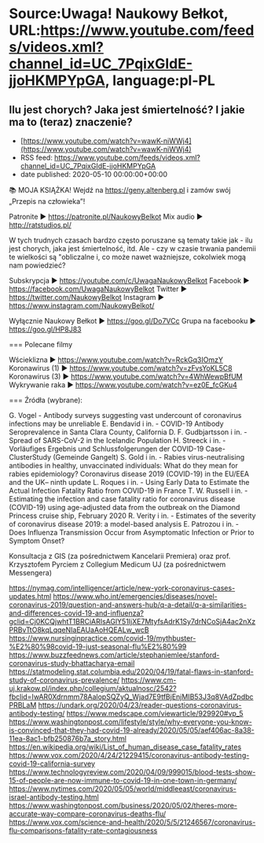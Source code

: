 # Source:Uwaga! Naukowy Bełkot, URL:https://www.youtube.com/feeds/videos.xml?channel_id=UC_7PqixGIdE-jjoHKMPYpGA, language:pl-PL

## Ilu jest chorych? Jaka jest śmiertelność? I jakie ma to (teraz) znaczenie?
 - [https://www.youtube.com/watch?v=wawK-niWWj4](https://www.youtube.com/watch?v=wawK-niWWj4)
 - RSS feed: https://www.youtube.com/feeds/videos.xml?channel_id=UC_7PqixGIdE-jjoHKMPYpGA
 - date published: 2020-05-10 00:00:00+00:00

📚 MOJA KSIĄŻKA! Wejdź na https://geny.altenberg.pl i zamów swój „Przepis na człowieka”!

Patronite ► https://patronite.pl/NaukowyBelkot 
Mix audio ► http://ratstudios.pl/

W tych trudnych czasach bardzo często poruszane są tematy takie jak - ilu jest chorych, jaka jest śmiertelność, itd. Ale - czy w czasie trwania pandemii te wielkości są "obliczalne i, co może nawet ważniejsze, cokolwiek mogą nam powiedzieć?

Subskrypcja ► https://youtube.com/c/UwagaNaukowyBelkot
Facebook ► https://facebook.com/UwagaNaukowyBelkot
Twitter ► https://twitter.com/NaukowyBelkot
Instagram ► https://www.instagram.com/NaukowyBelkot/

Wyłącznie Naukowy Bełkot ► https://goo.gl/Do7VCc
Grupa na facebooku ► https://goo.gl/HP8J83

===
Polecane filmy

Wścieklizna ► https://www.youtube.com/watch?v=RckGq3IOmzY
Koronawirus (1) ► https://www.youtube.com/watch?v=zFvsYoKL5C8
Koronawirus (3) ► https://www.youtube.com/watch?v=4WhWewpBfUM
Wykrywanie raka ► https://www.youtube.com/watch?v=ez0E_fcGKu4

===
Źródła (wybrane):

G. Vogel - Antibody surveys suggesting vast undercount of coronavirus infections may be unreliable
E. Bendavid i in. - COVID-19 Antibody Seroprevalence in Santa Clara County, California
D. F. Gudbjartsson i in. - Spread of SARS-CoV-2 in the Icelandic Population
H. Streeck i in. - Vorläufiges Ergebnis und Schlussfolgerungen der COVID-19 Case-ClusterStudy (Gemeinde Gangelt)
S. Gold i in. - Rabies virus-neutralising antibodies in healthy, unvaccinated individuals: What do they mean for rabies epidemiology?
Coronavirus disease 2019 (COVID-19) in the EU/EEA and the UK– ninth update 
L. Roques i in. - Using Early Data to Estimate the Actual Infection Fatality Ratio from COVID-19 in France
T. W. Russell i in. - Estimating the infection and case fatality ratio for coronavirus disease (COVID-19) using age-adjusted data from the outbreak on the Diamond Princess cruise ship, February 2020
R. Verity i in. - Estimates of the severity of coronavirus disease 2019:
a model-based analysis
E. Patrozou i in. - Does Influenza Transmission Occur from Asymptomatic Infection or Prior to Symptom Onset?

Konsultacja z GIS (za pośrednictwem Kancelarii Premiera) oraz prof. Krzysztofem Pyrciem z Collegium Medicum UJ (za pośrednictwem Messengera)

https://nymag.com/intelligencer/article/new-york-coronavirus-cases-updates.html
https://www.who.int/emergencies/diseases/novel-coronavirus-2019/question-and-answers-hub/q-a-detail/q-a-similarities-and-differences-covid-19-and-influenza?gclid=Cj0KCQjwhtT1BRCiARIsAGlY51IjXE7MtyfsAdrK1Sy7drNCoSjA4ac2nXzPRBvTtO8kqLqqeNIaEAUaAoHQEALw_wcB
https://www.nursinginpractice.com/covid-19/mythbuster-%E2%80%98covid-19-just-seasonal-flu%E2%80%99
https://www.buzzfeednews.com/article/stephaniemlee/stanford-coronavirus-study-bhattacharya-email
https://statmodeling.stat.columbia.edu/2020/04/19/fatal-flaws-in-stanford-study-of-coronavirus-prevalence/
https://www.cm-uj.krakow.pl/index.php/collegium/aktualnosc/2542?fbclid=IwAR0Xdrnmm78AalopSQZyQ_Wjad7E9tfBjEnjMIB53J3q8VAdZpdbcPRBLaM
https://undark.org/2020/04/23/reader-questions-coronavirus-antibody-testing/
https://www.medscape.com/viewarticle/929920#vp_5
https://www.washingtonpost.com/lifestyle/style/why-everyone-you-know-is-convinced-that-they-had-covid-19-already/2020/05/05/aef406ac-8a38-11ea-8ac1-bfb250876b7a_story.html
https://en.wikipedia.org/wiki/List_of_human_disease_case_fatality_rates
https://www.vox.com/2020/4/24/21229415/coronavirus-antibody-testing-covid-19-california-survey
https://www.technologyreview.com/2020/04/09/999015/blood-tests-show-15-of-people-are-now-immune-to-covid-19-in-one-town-in-germany/
https://www.nytimes.com/2020/05/05/world/middleeast/coronavirus-israel-antibody-testing.html
https://www.washingtonpost.com/business/2020/05/02/theres-more-accurate-way-compare-coronavirus-deaths-flu/
https://www.vox.com/science-and-health/2020/5/5/21246567/coronavirus-flu-comparisons-fatality-rate-contagiousness

